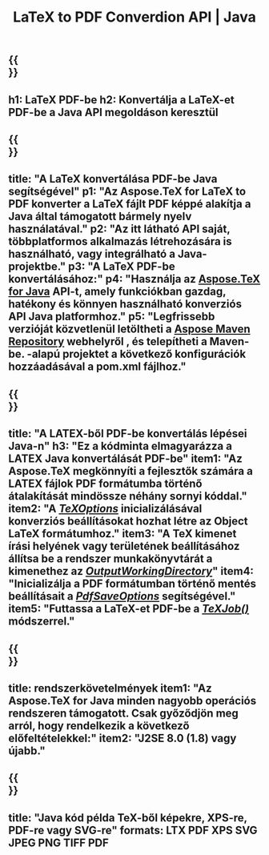﻿---
translation: true
template: /_templates/_conversion-child-java.md
title: LaTeX to PDF Converdion API | Java
description: LaTeX PDF konvertálási funkció. Integrálja ezt a helyszíni Java-könyvtárat a projektjébe, vagy használjon többplatformos alkalmazásokat a LaTeX PDF-be konvertálásához.
keywords: latex pdf-be api java, latex2pdf integrálása
url: /java/conversion/latex-to-pdf/
family: tex
platformtag: java
feature: conversion
informat: LATEX
outformat: PDF
otherformats: TIFF JPEG PNG PDF
---

{{<section banner>}}
---
h1: LaTeX PDF-be
h2: Konvertálja a LaTeX-et PDF-be a Java API megoldáson keresztül
---

{{<section overview>}}
---
title: "A LaTeX konvertálása PDF-be Java segítségével"
p1: "Az Aspose.TeX for LaTeX to PDF konverter a LaTeX fájlt PDF képpé alakítja a Java által támogatott bármely nyelv használatával."
p2: "Az itt látható API saját, többplatformos alkalmazás létrehozására is használható, vagy integrálható a Java-projektbe."
p3: "A LaTeX PDF-be konvertálásához:"
p4: "Használja az [Aspose.TeX for Java](https://products.aspose.com/tex/java) API-t, amely funkciókban gazdag, hatékony és könnyen használható konverziós API Java platformhoz."
p5: "Legfrissebb verzióját közvetlenül letöltheti a [Aspose Maven Repository](https://repository.aspose.com/tex/) webhelyről , és telepítheti a Maven-be. -alapú projektet a következő konfigurációk hozzáadásával a pom.xml fájlhoz."
---

{{<section feature1>}}
---
title: "A LATEX-ből PDF-be konvertálás lépései Java-n"
h3: "Ez a kódminta elmagyarázza a LATEX Java konvertálását PDF-be"
item1: "Az Aspose.TeX megkönnyíti a fejlesztők számára a LATEX fájlok PDF formátumba történő átalakítását mindössze néhány sornyi kóddal."
item2: "A [*TeXOptions*](https://reference.aspose.com/tex/java/com.aspose.tex/TeXOptions) inicializálásával konverziós beállításokat hozhat létre az Object LaTeX formátumhoz."
item3: "A TeX kimenet írási helyének vagy területének beállításához állítsa be a rendszer munkakönyvtárát a kimenethez az [*OutputWorkingDirectory*](https://reference.aspose.com/tex/java/com.aspose.tex/TeXOptions#setOutputWorkingDirectory-com.aspose.tex.IOutputWorkingDirectory-)"
item4: "Inicializálja a PDF formátumban történő mentés beállításait a [*PdfSaveOptions*](https://reference.aspose.com/tex/java/com.aspose.tex.rendering/PdfSaveOptions) segítségével."
item5: "Futtassa a LaTeX-et PDF-be a [*TeXJob()*](https://reference.aspose.com/tex/java/com.aspose.tex/TeXJob) módszerrel."
---

{{<section feature2>}}
---
title: rendszerkövetelmények
item1: "Az Aspose.TeX for Java minden nagyobb operációs rendszeren támogatott. Csak győződjön meg arról, hogy rendelkezik a következő előfeltételekkel:"
item2: "J2SE 8.0 (1.8) vagy újabb."
---

{{<section widget>}}
---
title: "Java kód példa TeX-ből képekre, XPS-re, PDF-re vagy SVG-re"
formats: LTX PDF XPS SVG JPEG PNG TIFF PDF
---